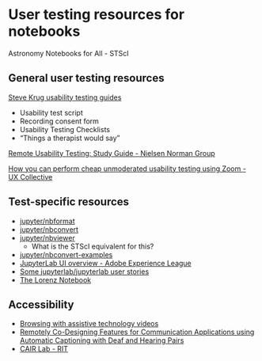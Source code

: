 # User testing resources for notebooks

Astronomy Notebooks for All - STScI

## General user testing resources

[Steve Krug usability testing guides](https://sensible.com/download-files/)
- Usability test script
- Recording consent form
- Usability Testing Checklists
- “Things a therapist would say”

[Remote Usability Testing: Study Guide - Nielsen Norman Group](https://www.nngroup.com/articles/remote-usability-testing-study-guide/)

[How you can perform cheap unmoderated usability testing using Zoom - UX Collective](https://uxdesign.cc/how-you-can-perform-cheap-unmoderated-usability-testing-using-zoom-9dbef023570e)

## Test-specific resources

- [jupyter/nbformat](https://github.com/jupyter/nbformat)
- [jupyter/nbconvert](https://github.com/jupyter/nbconvert)
- [jupyter/nbviewer](https://github.com/jupyter/nbviewer)
    - What is the STScI equivalent for this?
- [jupyter/nbconvert-examples](https://github.com/jupyter/nbconvert-examples)
- [JupyterLab UI overview - Adobe Experience League](https://experienceleague.adobe.com/docs/experience-platform/data-science-workspace/jupyterlab/overview.html?lang=en#code-cells)
- [Some jupyterlab/jupyterlab user stories](https://github.com/jupyterlab/jupyterlab/tree/master/design)
- [The Lorenz Notebook](https://github.com/jupyterlab/jupyterlab-demo/blob/master/notebooks/Lorenz.ipynb)

## Accessibility

- [Browsing with assistive technology videos](https://tetralogical.com/blog/2021/12/24/browsing-with-assistive-technology-videos/)
- [Remotely Co-Designing Features for Communication Applications using Automatic Captioning with Deaf and Hearing Pairs](https://dl.acm.org/doi/fullHtml/10.1145/3491102.3501843)
- [CAIR Lab - RIT](http://cair.rit.edu/projects.html)
